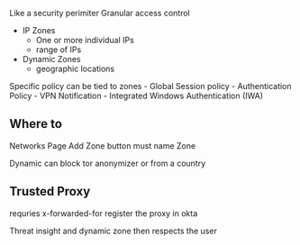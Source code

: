Like a security perimiter
Granular access control

- IP Zones
	- One or more individual IPs
	- range of IPs
- Dynamic Zones
	- geographic locations

Specific policy can be tied to zones
	- Global Session policy
	- Authentication Policy
	- VPN Notification
	- Integrated Windows Authentication (IWA)

## Where to 
Networks Page
Add Zone button
must name Zone 

Dynamic can block tor anonymizer or from a country

## Trusted Proxy
requries x-forwarded-for
register the proxy in okta

Threat insight and dynamic zone then respects the user